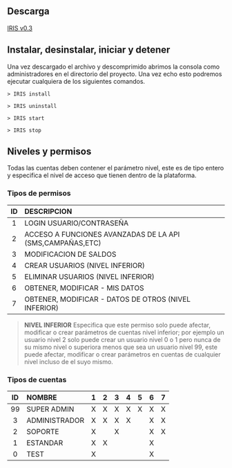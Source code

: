 Descarga
--------------------
[IRIS v0.3](https://github.com/facebook/react/wiki/Sites-Using-React)

Instalar, desinstalar, iniciar y detener
--------------------
Una vez descargado el archivo y descomprimido abrimos la consola como administradores en el directorio del proyecto. Una vez echo esto podremos ejecutar cualquiera de los siguientes comandos.

````
> IRIS install
````
````
> IRIS uninstall
````
````
> IRIS start
````
````
> IRIS stop
````

Niveles y permisos
--------------------

Todas las cuentas deben contener el parámetro nivel, este es de tipo entero 
y especifica el nivel de acceso que tienen dentro de la plataforma.


### Tipos de permisos

| ID|             DESCRIPCION                                    |
|:-:| :--------------------------------------------------------- |
| 1 | LOGIN USUARIO/CONTRASEÑA   	                     	         |
| 2 | ACCESO A FUNCIONES AVANZADAS DE LA API (SMS,CAMPAÑAS,ETC)  |
| 3 | MODIFICACION DE SALDOS		                     	           |
| 4 | CREAR USUARIOS (NIVEL INFERIOR)                       	   |
| 5 | ELIMINAR USUARIOS (NIVEL INFERIOR)                    	   |
| 6 | OBTENER, MODIFICAR - MIS DATOS                        	   |
| 7 | OBTENER, MODIFICAR - DATOS DE OTROS (NIVEL INFERIOR)  	   |

> **NIVEL INFERIOR** Especifica que este permiso solo puede afectar, modificar o crear parámetros de cuentas nivel inferior; por ejemplo un usuario nivel 2 solo puede  crear un usuario nivel 0 o 1 pero nunca de su mismo nivel o superiora menos que sea un usuario nivel 99, este puede afectar, modificar o crear parámetros en cuentas de cualquier nivel incluso de el suyo mismo.

### Tipos de cuentas

| ID |       NOMBRE    | 1 | 2 | 3 | 4 | 5 | 6 | 7 |
|:--:|:----------------|:-:|:-:|:-:|:-:|:-:|:-:|:-:|
| 99 | SUPER ADMIN     | X | X | X | X | X | X | X |
| 3  | ADMINISTRADOR   | X | X | X | X |   | X | X |
| 2  | SOPORTE         | X |   | X |   |   | X | X |
| 1  | ESTANDAR        | X | X |   |   |   | X |   |
| 0  | TEST            | X |   |   |   |   | X |   |
